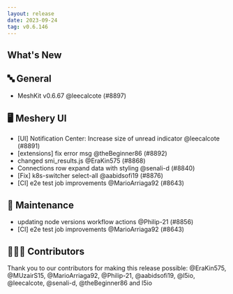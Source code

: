 ```yaml
---
layout: release
date: 2023-09-24
tag: v0.6.146
---
```


## What's New

## 🔤 General

- MeshKit v0.6.67 @leecalcote (#8897)

## 🖥 Meshery UI

- [UI] Notification Center: Increase size of unread indicator @leecalcote (#8891)
- [extensions] fix error msg @theBeginner86 (#8892)
- changed smi_results.js @EraKin575 (#8868)
- Connections row expand data with styling @senali-d (#8840)
- [Fix] k8s-switcher select-all @aabidsofi19 (#8876)
- [CI] e2e test job improvements @MarioArriaga92 (#8643)

## 🧰 Maintenance

- updating node versions workflow actions @Philip-21 (#8856)
- [CI] e2e test job improvements @MarioArriaga92 (#8643)

## 👨🏽‍💻 Contributors

Thank you to our contributors for making this release possible:
@EraKin575, @MUzairS15, @MarioArriaga92, @Philip-21, @aabidsofi19, @l5io, @leecalcote, @senali-d, @theBeginner86 and l5io
